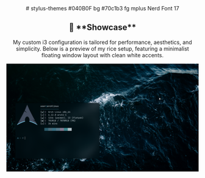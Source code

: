 <div align="center">
# stylus-themes
#040B0F bg
#70c1b3 fg
mplus Nerd Font 17

<div align="center">

<div style="text-align: center; margin-bottom: 50px;">
  <h2>🎨 **Showcase**</h2>
  <p>My custom i3 configuration is tailored for performance, aesthetics, and simplicity. Below is a preview of my rice setup, featuring a minimalist floating window layout with clean white accents.</p>
  <img src="arch1.png" alt="Rice Setup Preview" width="800">
</div>  
